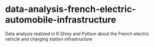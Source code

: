 # data-analysis-french-electric-automobile-infrastructure
Data analysis realized in R Shiny and Python about the French electric vehicle and charging station infrastructure
